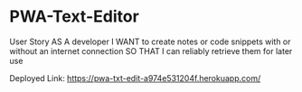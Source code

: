 # PWA-Text-Editor
User Story AS A developer I WANT to create notes or code snippets with or without an internet connection SO THAT I can reliably retrieve them for later use

Deployed Link: https://pwa-txt-edit-a974e531204f.herokuapp.com/
